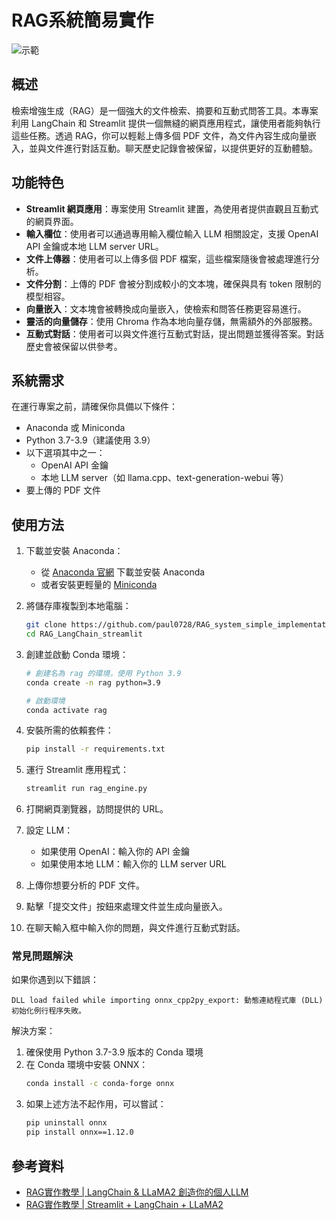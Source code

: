 # RAG系統簡易實作

![示範](data/demo.gif)

## 概述

檢索增強生成（RAG）是一個強大的文件檢索、摘要和互動式問答工具。本專案利用 LangChain 和 Streamlit 提供一個無縫的網頁應用程式，讓使用者能夠執行這些任務。透過 RAG，你可以輕鬆上傳多個 PDF 文件，為文件內容生成向量嵌入，並與文件進行對話互動。聊天歷史記錄會被保留，以提供更好的互動體驗。

## 功能特色

- **Streamlit 網頁應用**：專案使用 Streamlit 建置，為使用者提供直觀且互動式的網頁界面。
- **輸入欄位**：使用者可以通過專用輸入欄位輸入 LLM 相關設定，支援 OpenAI API 金鑰或本地 LLM server URL。
- **文件上傳器**：使用者可以上傳多個 PDF 檔案，這些檔案隨後會被處理進行分析。
- **文件分割**：上傳的 PDF 會被分割成較小的文本塊，確保與具有 token 限制的模型相容。
- **向量嵌入**：文本塊會被轉換成向量嵌入，使檢索和問答任務更容易進行。
- **靈活的向量儲存**：使用 Chroma 作為本地向量存儲，無需額外的外部服務。
- **互動式對話**：使用者可以與文件進行互動式對話，提出問題並獲得答案。對話歷史會被保留以供參考。

## 系統需求

在運行專案之前，請確保你具備以下條件：

- Anaconda 或 Miniconda
- Python 3.7-3.9（建議使用 3.9）
- 以下選項其中之一：
  - OpenAI API 金鑰
  - 本地 LLM server（如 llama.cpp、text-generation-webui 等）
- 要上傳的 PDF 文件

## 使用方法

1. 下載並安裝 Anaconda：
   - 從 [Anaconda 官網](https://www.anaconda.com/download) 下載並安裝 Anaconda
   - 或者安裝更輕量的 [Miniconda](https://docs.conda.io/en/latest/miniconda.html)

2. 將儲存庫複製到本地電腦：
   ```bash
   git clone https://github.com/paul0728/RAG_system_simple_implementation.git
   cd RAG_LangChain_streamlit
   ```

3. 創建並啟動 Conda 環境：
   ```bash
   # 創建名為 rag 的環境，使用 Python 3.9
   conda create -n rag python=3.9
   
   # 啟動環境
   conda activate rag
   ```

4. 安裝所需的依賴套件：
   ```bash
   pip install -r requirements.txt
   ```

5. 運行 Streamlit 應用程式：
   ```bash
   streamlit run rag_engine.py
   ```

6. 打開網頁瀏覽器，訪問提供的 URL。

7. 設定 LLM：
   - 如果使用 OpenAI：輸入你的 API 金鑰
   - 如果使用本地 LLM：輸入你的 LLM server URL

8. 上傳你想要分析的 PDF 文件。

9. 點擊「提交文件」按鈕來處理文件並生成向量嵌入。

10. 在聊天輸入框中輸入你的問題，與文件進行互動式對話。

### 常見問題解決

如果你遇到以下錯誤：
```
DLL load failed while importing onnx_cpp2py_export: 動態連結程式庫 (DLL) 初始化例行程序失敗。
```

解決方案：
1. 確保使用 Python 3.7-3.9 版本的 Conda 環境
2. 在 Conda 環境中安裝 ONNX：
   ```bash
   conda install -c conda-forge onnx
   ```
3. 如果上述方法不起作用，可以嘗試：
   ```bash
   pip uninstall onnx
   pip install onnx==1.12.0
   ```

## 參考資料

- [RAG實作教學 | LangChain & LLaMA2 創造你的個人LLM](https://medium.com/@cch.chichieh/rag%E5%AF%A6%E4%BD%9C%E6%95%99%E5%AD%B8-langchain-llama2-%E5%89%B5%E9%80%A0%E4%BD%A0%E7%9A%84%E5%80%8B%E4%BA%BAllm-d6838febf8c4)
- [RAG實作教學 | Streamlit + LangChain + LLaMA2](https://medium.com/@cch.chichieh/rag%E5%AF%A6%E4%BD%9C%E6%95%99%E5%AD%B8-streamlit-langchain-llama2-c7d1dac2494e)